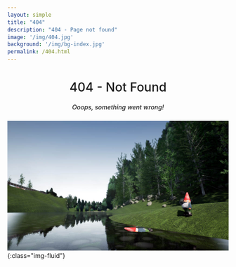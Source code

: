 ```yaml
---
layout: simple
title: "404"
description: "404 - Page not found"
image: '/img/404.jpg'
background: '/img/bg-index.jpg'
permalink: /404.html
---
```


<h1 style="text-align: center; font-weight: 500">404 - Not Found</h1>

<h5 style="text-align: center; font-weight: 500">Ooops, something went wrong!</h5>

![404](/img/404.jpg){:class="img-fluid"}
